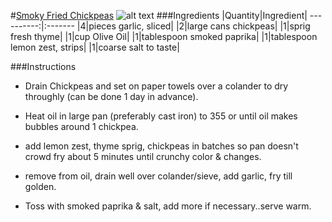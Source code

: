 #[Smoky Fried Chickpeas](http://food52.com/recipes/919-smoky-fried-chickpeas)
![alt text](https://images.food52.com/YMk5CzaHX6nsM-LMzzc_r_BNOjc=/753x502/229c568d-c7cb-420e-bfe8-de0aa0efd2b2--100609F_0781.JPG)
###Ingredients
|Quantity|Ingredient|
----------:|:-------
|4|pieces garlic, sliced|
|2|large cans chickpeas|
|1|sprig fresh thyme|
|1|cup Olive Oil|
|1|tablespoon smoked paprika|
|1|tablespoon lemon zest, strips|
|1|coarse salt to taste|

###Instructions

* Drain Chickpeas and set on paper towels over a colander to dry throughly (can be done 1 day in advance).

* Heat oil in large pan (preferably cast iron) to 355 or until oil makes bubbles around 1 chickpea.

* add lemon zest, thyme sprig, chickpeas in batches so pan doesn't crowd fry about 5 minutes until crunchy color & changes.

* remove from oil, drain well over colander/sieve, add garlic, fry till golden.

* Toss with smoked paprika & salt, add more if necessary..serve warm.